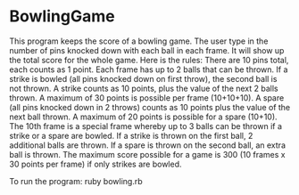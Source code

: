 BowlingGame
===========
This program keeps the score of a bowling game. The user type in the number of pins knocked down with each ball in each frame. It will show up the total score for the whole game.
Here is the rules:
There are 10 pins total, each counts as 1 point. 
Each frame has up to 2 balls that can be thrown. 
If a strike is bowled (all pins knocked down on first throw), the second ball is not thrown. 
A strike counts as 10 points, plus the value of the next 2 balls thrown. A maximum of 30 points is possible per frame (10+10+10). 
A spare (all pins knocked down in 2 throws) counts as 10 points plus the value of the next ball thrown. A maximum of 20 points is possible for a spare (10+10). 
The 10th frame is a special frame whereby up to 3 balls can be thrown if a strike or a spare are bowled. 
If a strike is thrown on the first ball, 2 additional balls are thrown. 
If a spare is thrown on the second ball, an extra ball is thrown. 
The maximum score possible for a game is 300 (10 frames x 30 points per frame) if only strikes are bowled. 


To run the program:
ruby bowling.rb
